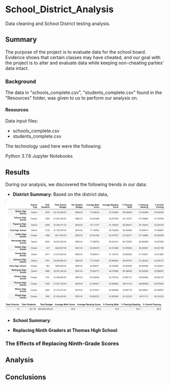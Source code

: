# School_District_Analysis
Data cleaning and School District testing analysis.

## Summary
The purpose of the project is to evaluate data for the school board. Evidence shows that certain classes may have cheated, and our goal with the project is to alter and evaluate data while keeping non-cheating parties' data intact.

### Background
The data in "schools_complete.csv", "students_complete.csv" found in the "Resources" folder, was given to us to perform our analysis on. 

#### Resources

Data input files:
- schools_complete.csv 
- students_complete.csv

The technology used here were the following:

Python 3.7.6
Jupyter Notebooks

## Results
During our analysis, we discovered the following trends in our data:

- <strong>District Summary</strong>: Based on the district data, 

![image of District Analysis](Images/district_summary_by_school.png)
![image of District Analysis](Images/district_summary.png)
- <strong>School Summary</strong>:

- <strong>Replacing Ninth Graders at Thomas High School</strong>:

### The Effects of Replacing Ninth-Grade Scores


## Analysis

## Conclusions